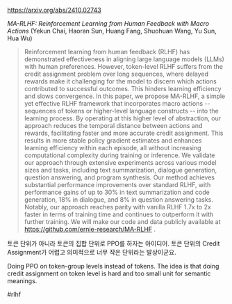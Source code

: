 https://arxiv.org/abs/2410.02743

*MA-RLHF: Reinforcement Learning from Human Feedback with Macro Actions* (Yekun Chai, Haoran Sun, Huang Fang, Shuohuan Wang, Yu Sun, Hua Wu)

> Reinforcement learning from human feedback (RLHF) has demonstrated effectiveness in aligning large language models (LLMs) with human preferences. However, token-level RLHF suffers from the credit assignment problem over long sequences, where delayed rewards make it challenging for the model to discern which actions contributed to successful outcomes. This hinders learning efficiency and slows convergence. In this paper, we propose MA-RLHF, a simple yet effective RLHF framework that incorporates macro actions -- sequences of tokens or higher-level language constructs -- into the learning process. By operating at this higher level of abstraction, our approach reduces the temporal distance between actions and rewards, facilitating faster and more accurate credit assignment. This results in more stable policy gradient estimates and enhances learning efficiency within each episode, all without increasing computational complexity during training or inference. We validate our approach through extensive experiments across various model sizes and tasks, including text summarization, dialogue generation, question answering, and program synthesis. Our method achieves substantial performance improvements over standard RLHF, with performance gains of up to 30% in text summarization and code generation, 18% in dialogue, and 8% in question answering tasks. Notably, our approach reaches parity with vanilla RLHF 1.7x to 2x faster in terms of training time and continues to outperform it with further training. We will make our code and data publicly available at https://github.com/ernie-research/MA-RLHF .

토큰 단위가 아니라 토큰의 집합 단위로 PPO를 하자는 아이디어. 토큰 단위의 Credit Assignment가 어렵고 의미적으로 너무 작은 단위라는 발상이군요.

<english>
Doing PPO on token-group levels instead of tokens. The idea is that doing credit assignment on token level is hard and too small unit for semantic meanings. 
</english>

#rlhf 